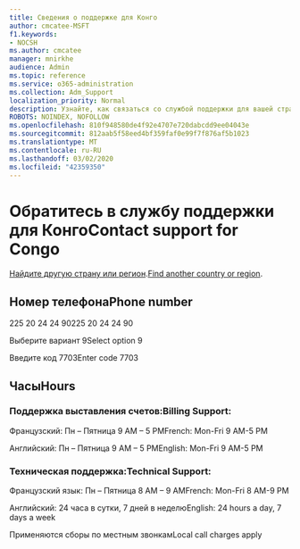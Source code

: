 ```yaml
---
title: Сведения о поддержке для Конго
author: cmcatee-MSFT
f1.keywords:
- NOCSH
ms.author: cmcatee
manager: mnirkhe
audience: Admin
ms.topic: reference
ms.service: o365-administration
ms.collection: Adm_Support
localization_priority: Normal
description: Узнайте, как связаться со службой поддержки для вашей страны или региона.
ROBOTS: NOINDEX, NOFOLLOW
ms.openlocfilehash: 810f948580de4f92e4707e720dabcdd9ee04043e
ms.sourcegitcommit: 812aab5f58eed4bf359faf0e99f7f876af5b1023
ms.translationtype: MT
ms.contentlocale: ru-RU
ms.lasthandoff: 03/02/2020
ms.locfileid: "42359350"
---
```

# <a name="contact-support-for-congo"></a><span data-ttu-id="17a2c-103">Обратитесь в службу поддержки для Конго</span><span class="sxs-lookup"><span data-stu-id="17a2c-103">Contact support for Congo</span></span>

<span data-ttu-id="17a2c-104">[Найдите другую страну или регион](../contact-support-for-business-products.md).</span><span class="sxs-lookup"><span data-stu-id="17a2c-104">[Find another country or region](../contact-support-for-business-products.md).</span></span>

## <a name="phone-number"></a><span data-ttu-id="17a2c-105">Номер телефона</span><span class="sxs-lookup"><span data-stu-id="17a2c-105">Phone number</span></span>
<span data-ttu-id="17a2c-106">225 20 24 24 90</span><span class="sxs-lookup"><span data-stu-id="17a2c-106">225 20 24 24 90</span></span>

<span data-ttu-id="17a2c-107">Выберите вариант 9</span><span class="sxs-lookup"><span data-stu-id="17a2c-107">Select option 9</span></span>

<span data-ttu-id="17a2c-108">Введите код 7703</span><span class="sxs-lookup"><span data-stu-id="17a2c-108">Enter code 7703</span></span>

## <a name="hours"></a><span data-ttu-id="17a2c-109">Часы</span><span class="sxs-lookup"><span data-stu-id="17a2c-109">Hours</span></span>
### <a name="billing-support"></a><span data-ttu-id="17a2c-110">Поддержка выставления счетов:</span><span class="sxs-lookup"><span data-stu-id="17a2c-110">Billing Support:</span></span>

<span data-ttu-id="17a2c-111">Французский: Пн – Пятница 9 AM – 5 PM</span><span class="sxs-lookup"><span data-stu-id="17a2c-111">French: Mon-Fri 9 AM-5 PM</span></span>

<span data-ttu-id="17a2c-112">Английский: Пн – Пятница 9 AM – 5 PM</span><span class="sxs-lookup"><span data-stu-id="17a2c-112">English: Mon-Fri 9 AM-5 PM</span></span>

### <a name="technical-support"></a><span data-ttu-id="17a2c-113">Техническая поддержка:</span><span class="sxs-lookup"><span data-stu-id="17a2c-113">Technical Support:</span></span>

<span data-ttu-id="17a2c-114">Французский язык: Пн – Пятница 8 AM – 9 AM</span><span class="sxs-lookup"><span data-stu-id="17a2c-114">French: Mon-Fri 8 AM-9 PM</span></span>

<span data-ttu-id="17a2c-115">Английский: 24 часа в сутки, 7 дней в неделю</span><span class="sxs-lookup"><span data-stu-id="17a2c-115">English: 24 hours a day, 7 days a week</span></span>

<span data-ttu-id="17a2c-116">Применяются сборы по местным звонкам</span><span class="sxs-lookup"><span data-stu-id="17a2c-116">Local call charges apply</span></span>
